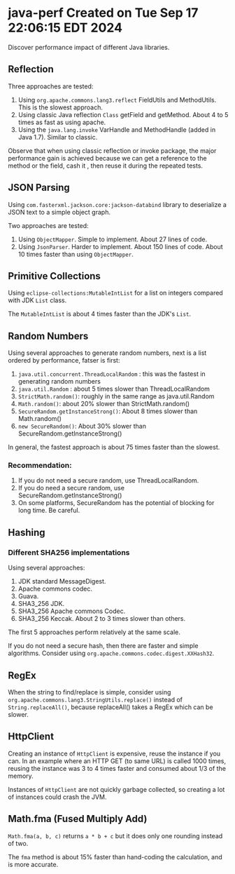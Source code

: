 # java-perf Created on Tue Sep 17 22:06:15 EDT 2024
Discover performance impact of different Java libraries.

## Reflection
Three approaches are tested:

1. Using `org.apache.commons.lang3.reflect`  FieldUtils and MethodUtils. This is the slowest approach.
2. Using classic Java reflection `Class` getField and getMethod. About 4 to 5 times as fast as using apache.
3. Using the `java.lang.invoke` VarHandle and MethodHandle (added in Java 1.7). Similar to classic.

Observe that when using classic reflection or invoke package, the major performance gain is 
achieved because we can get a reference to the method or the field, cash it , then reuse 
it during the repeated tests.

## JSON Parsing
Using `com.fasterxml.jackson.core:jackson-databind` library to deserialize a JSON text to
a simple object graph.

Two approaches are tested:

1. Using `ObjectMapper`. Simple to implement. About 27 lines of code.
2. Using `JsonParser`. Harder to implement. About 150 lines of code. About 10 times faster than using
	 `ObjectMapper`.


## Primitive Collections
Using `eclipse-collections:MutableIntList` for a list on integers compared with JDK `List` class.

The `MutableIntList` is about 4 times faster than the JDK's `List`.

## Random Numbers
Using several approaches to generate random numbers, next is a list ordered by performance, fatser is first:

1. `java.util.concurrent.ThreadLocalRandom` : this was the fastest in generating random numbers
2. `java.util.Random` : about 5  times slower than ThreadLocalRandom
3. `StrictMath.random()`: roughly in the same range as java.util.Random
4. `Math.random()`: about 20% slower than StrictMath.random()
5. `SecureRandom.getInstanceStrong()`: About 8 times slower than Math.random()
6. `new SecureRandom()`: About 30% slower than SecureRandom.getInstanceStrong()

In general, the fastest approach is about 75 times faster than the slowest.

### Recommendation:
1. If you do not need a secure random, use ThreadLocalRandom.
2. If you do need a secure random, use SecureRandom.getInstanceStrong()
3. On some platforms, SecureRandom has the potential of blocking for long time. Be careful.


## Hashing

### Different SHA256 implementations

Using several approaches:
1. JDK standard MessageDigest.
2. Apache commons codec.
3. Guava.
4. SHA3_256 JDK.
5. SHA3_256 Apache commons Codec.
6. SHA3_256 Keccak. About 2 to 3 times slower than others.

The first 5 approaches perform relatively at the same scale.

If you do not need a secure hash, then there are faster and simple
algorithms. Consider using `org.apache.commons.codec.digest.XXHash32`.


## RegEx
When the string to find/replace is simple, consider using `org.apache.commons.lang3.StringUtils.replace()`
instead of `String.replaceAll()`, because replaceAll() takes a RegEx which can be slower.

## HttpClient
Creating an instance of `HttpClient` is expensive, reuse the instance if you can.
In an example where an HTTP GET (to same URL) is called 1000 times, reusing the instance 
was 3 to 4 times faster and consumed about 1/3 of the memory.

Instances of `HttpClient` are not quickly garbage collected, so creating a lot of instances could
crash the JVM.

## Math.fma (Fused Multiply Add)
`Math.fma(a, b, c)` returns `a * b + c` but it does only one rounding instead of two.

The `fma` method is about 15% faster than hand-coding the calculation, and is more accurate.

